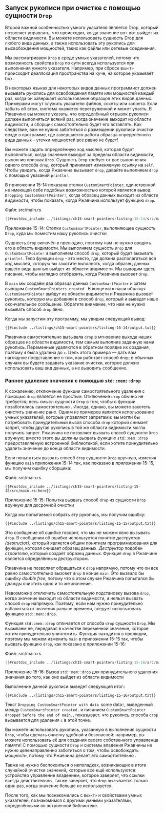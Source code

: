## Запуск рукописи при очистке с помощью сущности `Drop`

Второй важной особенностью умного указателя является Drop, который позволяет управлять, что происходит, когда значение вот-вот выйдет из области видимости. Вы можете использовать сущность Drop для любого вида данных, а также использовать эту рукопись для высвобождения мощностей, таких как файлы или сетевые соединения.

Мы рассматриваем `Drop` в среде умных указателей, потому что возможность свойства `Drop` по сути всегда используется при выполнения умного указателя. Например, при сбросе `Box<T>` происходит деаллокация пространства на куче, на которое указывает box.

В некоторых языках для некоторых видов данных программист должен вызывать рукопись для освобождения памяти или мощностей каждый раз, когда он завершает использование образцов этих видов данных. Примерами могут служить указатели файлов, сокеты или запрета. Если забыть об этом, система окажется перегруженной и может упасть. В Ржавчине вы можете указать, что определённый отрывок рукописи должен выполняться всякий раз, когда значение выходит из области видимости, и сборщик самостоятельно будет его вставлять. Как следствие, вам не нужно заботиться о размещении рукописи очистки везде в программе, где завершается работа образца определённого вида данных - утечки мощностей все равно не будет!

Вы можете задать определённую ход мыслей, которая будет выполняться, когда значение выходит за пределы области видимости, выполнив признак `Drop`. Сущность `Drop` требует от вас выполнения одного способа `drop`, который принимает изменяемую ссылку на `self`. Чтобы увидеть, когда Ржавчина вызывает `drop`, давайте выполняем `drop` с помощью указаний `println!`.

В приложении 15-14 показана стопки `CustomSmartPointer`, единственной не имеющей себе подобных возможностью которой является вывод `Dropping CustomSmartPointer!`, когда образец данных выходит из области видимости, чтобы показать, когда Ржавчина использует функцию `drop`.

<span class="filename">Файл: src/main.rs</span>

```rust
{{#rustdoc_include ../listings/ch15-smart-pointers/listing-15-14/src/main.rs}}
```

<span class="caption">Приложение 15-14: Стопки <code>CustomSmartPointer</code>, выполняющее сущность <code>Drop</code>, куда мы поместим нашу рукопись очистки</span>

Сущность `Drop` включён в прелюдию, поэтому нам не нужно вводить его в область видимости. Мы выполняем сущность `Drop` для `CustomSmartPointer` и выполняем способ `drop`, который будет вызывать `println!`. Тело функции `drop` - это место, где должна располагаться вся ход мыслей, которую вы захотите выполнять, когда образец данных вашего вида данных выйдет из области видимости. Мы выводим здесь писание,  чтобы наглядно отобразить, когда Ржавчина вызовет `drop`.

В `main` мы создаём два образца данных `CustomSmartPointer` и затем выводим `CustomSmartPointers created` . В конце `main` наши образцы `CustomSmartPointer` выйдут из области видимости и Ржавчина вызовет рукопись, которую мы добавили в способ `drop`, который и выведет наше окончательное сообщение. Обратите внимание, что нам не нужно вызывать способ `drop` явно.

Когда мы запустим эту программу, мы увидим следующий вывод:

```console
{{#include ../listings/ch15-smart-pointers/listing-15-14/output.txt}}
```

Ржавчина самостоятельно вызывала `drop` в мгновение выхода наших образцов из области видимости, тем самым выполнив заданную нами рукопись. Переменные удаляются в обратном порядке их создания, поэтому `d` была удалена до `c`. Цель этого примера — дать вам наглядное представление о том, как работает способ `drop`; в обычных случаях вы будете задавать указание очистки, которое должно использовать ваш вид данных, а не выводить сообщение.

### Раннее удаление значения с помощью `std::mem::drop`

К сожалению, отключение функции самостоятельного удаления с помощью `drop` является не простым. Отключение `drop` обычно не требуется; весь смысл сущности `Drop` в том, чтобы о функции позаботились самостоятельно . Иногда, однако, вы можете захотеть очистить значение рано. Одним из примеров является использование умных указателей, которые управляют запретами: вы могли бы потребовать принудительный вызов способа `drop` который снимает запрет, чтобы другая рукопись в той же области видимости могла получить запрет. Ржавчина не позволяет вызвать способ сущности `Drop` вручную; вместо этого вы должны вызвать функцию `std::mem::drop` предоставляемую встроенной библиотекой, если хотите принудительно удалить значение до конца области видимости.

Если попытаться вызвать способ `drop` сущности `Drop` вручную, изменяя функцию `main` приложения 15-14 так, как показано в приложении 15-15, мы получим ошибку сборщика:

<span class="filename">Файл: src/main.rs</span>

```rust,ignore,does_not_compile
{{#rustdoc_include ../listings/ch15-smart-pointers/listing-15-15/src/main.rs:here}}
```

<span class="caption">Приложение 15-15: Попытка вызвать способ <code>drop</code> из сущности <code>Drop</code> вручную для досрочной очистки</span>

Когда мы попытаемся собрать эту рукопись, мы получим ошибку:

```console
{{#include ../listings/ch15-smart-pointers/listing-15-15/output.txt}}
```

Это сообщение об ошибке говорит, что мы не можем явно вызывать `drop`. В сообщении об ошибке используется понятие *деструктор (destructor)*, который является общим понятием программирования для функции, которая очищает образец данных. *Деструктор* подобен *строителю*, который создаёт образец данных. Функция `drop` в Ржавчине является определённым деструктором.

Ржавчина не позволяет обращаться к `drop` напрямую, потому что он все равно самостоятельно вызовет `drop` в конце `main`. Это вызвало бы ошибку *double free*, потому что в этом случае Ржавчина попытался бы дважды очистить одно и то же значение.

Невозможно отключить самостоятельную подстановку вызова `drop`, когда значение выходит из области видимости, и нельзя вызвать способ `drop` напрямую. Поэтому, если нам нужно принудительно избавиться от значения раньше времени, следует использовать функцию `std::mem::drop`.

Функция `std::mem::drop` отличается от способа `drop` сущности `Drop`. Мы вызываем её, передавая в качестве переменной значение, которое хотим принудительно уничтожить. Функция находится в прелюдии, поэтому мы можем изменить `main` в приложении 15-15 так, чтобы вызвать функцию `drop`, как показано в приложении 15-16:

<span class="filename">Файл: src/main.rs</span>

```rust
{{#rustdoc_include ../listings/ch15-smart-pointers/listing-15-16/src/main.rs:here}}
```

<span class="caption">Приложение 15-16: Вызов <code>std::mem::drop</code> для принудительного удаления значения до того, как оно выйдет из области видимости</span>

Выполнение данной рукописи выведет следующий итог::

```console
{{#include ../listings/ch15-smart-pointers/listing-15-16/output.txt}}
```

Текст `Dropping CustomSmartPointer with data `some data`!`, выведенный между `CustomSmartPointer created.` и писанием `CustomSmartPointer dropped before the end of main.`, показывает, что рукопись способа `drop` вызывается для удаления `c` в этой точке.

Вы можете использовать рукопись, указанную в выполнения сущности `Drop`, чтобы сделать очистку удобной и безопасной: например, вы можете использовать её для создания своего собственного управленца памяти! С помощью сущности `Drop` и системы владения Ржавчины не нужно целенаправленно заботиться о том, чтобы освобождать мощности, потому что Ржавчина делает это самостоятельно .

Также не нужно беспокоиться о неполадках, возникающих в итоге случайной очистки значений, которые всё ещё используются: устройство управление владением, которое заверяет, что ссылки всегда действительны, также заверяет, что `drop` вызывается только один раз, когда значение больше не используется.

После того, как мы познакомились с `Box<T>` и свойствами умных указателей, познакомимся с другими умными указателями, определёнными во встроенной библиотеке.

